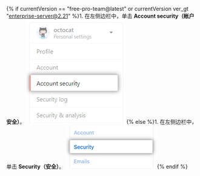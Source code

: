 {% if currentVersion == "free-pro-team@latest" or currentVersion ver_gt "enterprise-server@2.21" %}1. 在左侧边栏中，单击 **Account security（帐户安全）**。
![用户帐户安全设置](/assets/images/help/settings/settings-sidebar-account-security.png)
{% else %}1. 在左侧边栏中，单击 **Security（安全）**。
![用户帐户安全设置](/assets/images/help/settings/settings-sidebar-security.png){% endif %}
